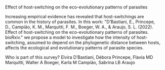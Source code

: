 Effect of host-switching on the eco-evolutionary patterns of parasites

Increasing empirical evidence has revealed that host-switchings are common in the history of parasites. In this work: "D’Bastiani, E., Princepe, D., Campião, K. M., Marquitti, F. M., Boeger, W. A., & Araujo, S. L. (2022). Effect of host-switching on the eco-evolutionary patterns of parasites. bioRxiv." we propose a model to investigate how the intensity of host-switching, assumed to depend on the phylogenetic distance between hosts, affects the 
ecological and evolutionary patterns of parasite species.

Who is part of this survey?
Elvira D’Bastiani, Débora Princepe, Flavia MD Marquitti, Walter A Boeger, Karla M Campião, Sabrina LB Araujo
